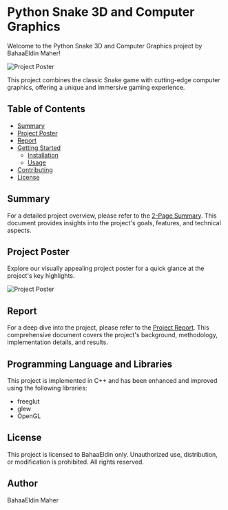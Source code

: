 # Python Snake 3D and Computer Graphics

Welcome to the Python Snake 3D and Computer Graphics project by BahaaEldin Maher!

![Project Poster](https://github.com/BahaaEldinMaher/Python-Snake-3D-and-Computer-Graphics_BahaaEldin_Maher/path/to/poster.png)

This project combines the classic Snake game with cutting-edge computer graphics, offering a unique and immersive gaming experience.

## Table of Contents
- [Summary](#summary)
- [Project Poster](#project-poster)
- [Report](#report)
- [Getting Started](#getting-started)
  - [Installation](#installation)
  - [Usage](#usage)
- [Contributing](#contributing)
- [License](#license)

## Summary
For a detailed project overview, please refer to the [2-Page Summary](path/to/summary.pdf). This document provides insights into the project's goals, features, and technical aspects.

## Project Poster
Explore our visually appealing project poster for a quick glance at the project's key highlights.

![Project Poster](https://github.com/BahaaEldinMaher/Python-Snake-3D-and-Computer-Graphics_BahaaEldin_Maher/path/to/poster.png)

## Report
For a deep dive into the project, please refer to the [Project Report](path/to/report.pdf). This comprehensive document covers the project's background, methodology, implementation details, and results.

## Programming Language and Libraries
This project is implemented in C++ and has been enhanced and improved using the following libraries:

- freeglut
- glew
- OpenGL

## License
This project is licensed to BahaaEldin only. Unauthorized use, distribution, or modification is prohibited. All rights reserved.

## Author
BahaaEldin Maher
